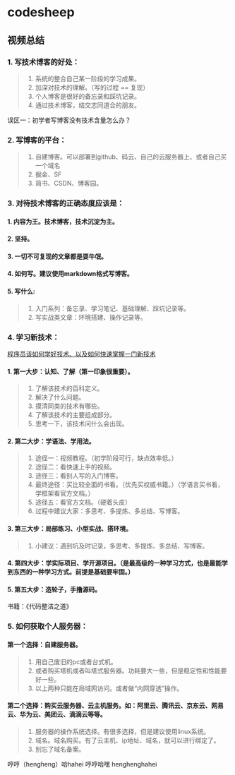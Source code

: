 # codesheep
## 视频总结

### 1. 写技术博客的好处：
>1. 系统的整合自己某一阶段的学习成果。
>2. 加深对技术的理解。（写的过程  ==  复现）
>3. 个人博客是很好的备忘录和踩坑记录。
>4. 通过技术博客，结交志同道合的朋友。

误区一：初学者写博客没有技术含量怎么办？

### 2. 写博客的平台：
>1. 自建博客。可以部署到github、码云、自己的云服务器上、或者自己买一个域名
>2. 掘金、SF
>4. 简书、CSDN、博客园。

### 3. 对待技术博客的正确态度应该是：
#### 1. 内容为王。技术博客，技术沉淀为主。
#### 2. 坚持。
#### 3. 一切不可复现的文章都是耍牛氓。
#### 4. 如何写。建议使用markdown格式写博客。
#### 5. 写什么:
  >1. 入门系列：备忘录、学习笔记、基础理解、踩坑记录等。
  >1. 写实战类文章：环境搭建、操作记录等。

### 4. 学习新技术：
[程序员该如何学好技术、以及如何快速掌握一门新技术](https://www.bilibili.com/video/BV1Rt411M7oX?spm_id_from=333.999.0.0)

#### 1. 第一大步：认知、了解（第一印象很重要）。
  >1. 了解该技术的百科定义。
  >2. 解决了什么问题。
  >3. 摸清同类的技术有哪些。
  >4. 了解该技术的主要组成部分。
  >5. 思考一下，该技术问什么会出现。
#### 2. 第二大步：学语法、学用法。
  >1. 途径一：视频教程。（初学阶段可行，缺点效率低。）
  >2. 途径二：看快速上手的视频。
  >3. 途径三：看别人写的入门博客。
  >4. 最终途径：买比较全面的书看。（优先买权威书籍。）（学语言买书看，学框架看官方文档。）
  >5. 途径五：看官方文档。（硬着头皮）
  >6. 过程中建议大家：多思考、多提炼、多总结、写博客。
#### 3. 第三大步：局部练习、小型实战、搭环境。
  >1. 小建议：遇到坑及时记录，多思考、多提炼、多总结、写博客。
#### 4. 第四大步：学实际项目、学开源项目。（是最高级的一种学习方式，也是最能学到东西的一种学习方式。前提是基础要牢固。）
#### 5. 第五大步：造轮子，手撸源码。


书籍：《代码整洁之道》

### 5. 如何获取个人服务器：
#### 第一个选择：自建服务器。
  >1. 用自己废旧的pc或者台式机。
  >2. 或者购买塔机或者叫塔式服务器。功耗要大一些，但是稳定性和性能要好一些。
  >3. 以上两种只能在局域网访问。或者做“内网穿透”操作。
#### 第二个选择：购买云服务器、云主机服务。如：阿里云、腾讯云、京东云、网易云、华为云、美团云、滴滴云等等。
  >1. 服务器的操作系统选择。有很多选择，但是建议使用linux系统。
  >2. 域名。域名购买。有了云主机、ip地址、域名，就可以进行绑定了。
  >3. 别忘了域名备案。

哼哼（hengheng）哈hahei
哼哼哈嘿
henghenghahei